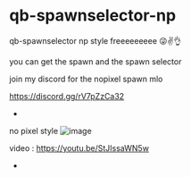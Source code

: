 # qb-spawnselector-np
qb-spawnselector np style freeeeeeeee 😜✌👌

you can get the spawn and the spawn selector 

join my discord for the nopixel spawn mlo

https://discord.gg/rV7pZzCa32

*

no pixel style
![image](https://user-images.githubusercontent.com/89742984/169097582-614b7b8d-ebd6-4b59-b130-d83b02fbe249.png)

video : https://youtu.be/StJIssaWN5w

*

